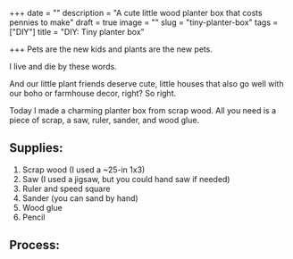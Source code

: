 +++
date = ""
description = "A cute little wood planter box that costs pennies to make"
draft = true
image = ""
slug = "tiny-planter-box"
tags = ["DIY"]
title = "DIY: Tiny planter box"

+++
Pets are the new kids and plants are the new pets.

I live and die by these words.

And our little plant friends deserve cute, little houses that also go well with our boho or farmhouse decor, right? So right.

Today I made a charming planter box from scrap wood. All you need is a piece of scrap, a saw, ruler, sander, and wood glue.

## Supplies:

1. Scrap wood (I used a \~25-in 1x3)
2. Saw (I used a jigsaw, but you could hand saw if needed)
3. Ruler and speed square
4. Sander (you can sand by hand)
5. Wood glue
6. Pencil

## Process: